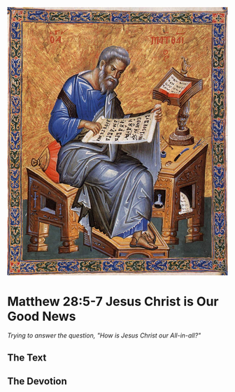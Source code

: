 <img class="intro-right" src="art-matthew.jpg">

# Matthew 28:5-7 Jesus Christ is Our Good News

*Trying to answer the question, "How is Jesus Christ our All-in-all?"*

## The Text

## The Devotion